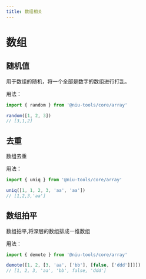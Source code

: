 ```yaml
---
title: 数组相关
---
```


# 数组

## 随机值

用于数组的随机，将一个全部是数字的数组进行打乱。

用法：

```js
import { random } from '@niu-tools/core/array'

random([1, 2, 3])
// [3,1,2]
```

<!--code:random:code-->

## 去重

数组去重

用法：

```js
import { uniq } from '@niu-tools/core/array'

uniq([1, 1, 2, 3, 'aa', 'aa'])
// [1,2,3,'aa']
```

<!--code:uniq:code-->

## 数组拍平

数组拍平,将深层的数组排成一维数组

用法：

```js
import { demote } from '@niu-tools/core/array'

demote([1, 2, [3, 'aa', ['bb'], [false, ['ddd']]]])
// [1, 2, 3, 'aa', 'bb', false, 'ddd']
```

<!--code:demote:code-->
